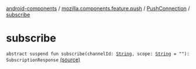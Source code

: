 [android-components](../../index.md) / [mozilla.components.feature.push](../index.md) / [PushConnection](index.md) / [subscribe](./subscribe.md)

# subscribe

`abstract suspend fun subscribe(channelId: `[`String`](https://kotlinlang.org/api/latest/jvm/stdlib/kotlin/-string/index.html)`, scope: `[`String`](https://kotlinlang.org/api/latest/jvm/stdlib/kotlin/-string/index.html)` = ""): SubscriptionResponse` [(source)](https://github.com/mozilla-mobile/android-components/blob/master/components/feature/push/src/main/java/mozilla/components/feature/push/Connection.kt#L25)